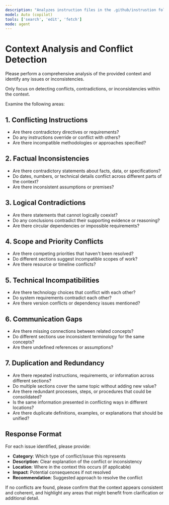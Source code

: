```yaml
---
description: "Analyzes instruction files in the .github/instrustion folder and report any conflicts or inconsistencies"
model: Auto (copilot)
tools: ['search', 'edit', 'fetch']
mode: agent
---
```


# Context Analysis and Conflict Detection

Please perform a comprehensive analysis of the provided context and identify any issues or inconsistencies.

Only focus on detecting conflicts, contradictions, or inconsistencies within the context.

Examine the following areas:

## 1. Conflicting Instructions

- Are there contradictory directives or requirements?
- Do any instructions override or conflict with others?
- Are there incompatible methodologies or approaches specified?

## 2. Factual Inconsistencies

- Are there contradictory statements about facts, data, or specifications?
- Do dates, numbers, or technical details conflict across different parts of the context?
- Are there inconsistent assumptions or premises?

## 3. Logical Contradictions

- Are there statements that cannot logically coexist?
- Do any conclusions contradict their supporting evidence or reasoning?
- Are there circular dependencies or impossible requirements?

## 4. Scope and Priority Conflicts

- Are there competing priorities that haven't been resolved?
- Do different sections suggest incompatible scopes of work?
- Are there resource or timeline conflicts?

## 5. Technical Incompatibilities

- Are there technology choices that conflict with each other?
- Do system requirements contradict each other?
- Are there version conflicts or dependency issues mentioned?

## 6. Communication Gaps

- Are there missing connections between related concepts?
- Do different sections use inconsistent terminology for the same concepts?
- Are there undefined references or assumptions?

## 7. Duplication and Redundancy

- Are there repeated instructions, requirements, or information across different sections?
- Do multiple sections cover the same topic without adding new value?
- Are there redundant processes, steps, or procedures that could be consolidated?
- Is the same information presented in conflicting ways in different locations?
- Are there duplicate definitions, examples, or explanations that should be unified?

## Response Format

For each issue identified, please provide:

- **Category**: Which type of conflict/issue this represents
- **Description**: Clear explanation of the conflict or inconsistency
- **Location**: Where in the context this occurs (if applicable)
- **Impact**: Potential consequences if not resolved
- **Recommendation**: Suggested approach to resolve the conflict

If no conflicts are found, please confirm that the context appears consistent and coherent, and highlight any areas that might benefit from clarification or additional detail.
